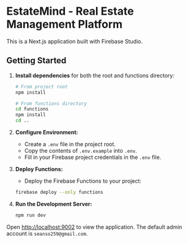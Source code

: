 # EstateMind - Real Estate Management Platform

This is a Next.js application built with Firebase Studio.

## Getting Started

1.  **Install dependencies** for both the root and functions directory:
    ```bash
    # From project root
    npm install

    # From functions directory
    cd functions
    npm install
    cd ..
    ```

2.  **Configure Environment:**
    *   Create a `.env` file in the project root.
    *   Copy the contents of `.env.example` into `.env`.
    *   Fill in your Firebase project credentials in the `.env` file.

3.  **Deploy Functions:**
    *   Deploy the Firebase Functions to your project:
    ```bash
    firebase deploy --only functions
    ```

4.  **Run the Development Server:**
    ```bash
    npm run dev
    ```

Open [http://localhost:9002](http://localhost:9002) to view the application. The default admin account is `seanso259@gmail.com`.
